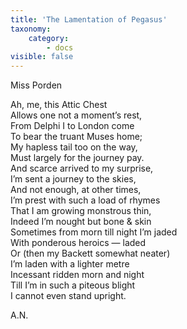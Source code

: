 ```yaml
---
title: 'The Lamentation of Pegasus'
taxonomy:
    category:
        - docs
visible: false
---
```


<div class="author">Miss Porden</div>

Ah, me, this Attic Chest  
Allows one not a moment’s rest,  
From Delphi I to London come  
To bear the truant Muses home;  
My hapless tail too on the way,  
Must largely for the journey pay.  
And scarce arrived to my surprise,  
I’m sent a journey to the skies,  
And not enough, at other times,  
I’m prest with such a load of rhymes  
That I am growing monstrous thin,  
Indeed I’m nought but bone & skin  
Sometimes from morn till night I’m jaded  
With ponderous heroics — laded  
Or (then my Backett somewhat neater)  
I’m laden with a lighter metre  
Incessant ridden morn and night  
Till I’m in such a piteous blight  
I cannot even stand upright.  
  
A.N.